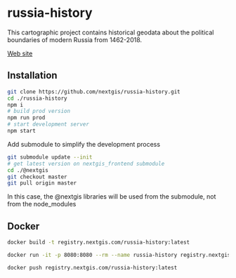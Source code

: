 # russia-history

This cartographic project contains historical geodata about the political boundaries of modern Russia from 1462-2018.

[Web site](http://map.runivers.ru)

## Installation

```bash
git clone https://github.com/nextgis/russia-history.git
cd ./russia-history
npm i
# build prod version
npm run prod
# start development server
npm start
```

Add submodule to simplify the development process

```bash
git submodule update --init
# get latest version on nextgis_frontend submodule
cd ./@nextgis
git checkout master
git pull origin master
```

In this case, the @nextgis libraries will be used from the submodule, not from the node_modules

## Docker

```bash
docker build -t registry.nextgis.com/russia-history:latest

docker run -it -p 8080:8080 --rm --name russia-history registry.nextgis.com/russia-history:latest

docker push registry.nextgis.com/russia-history:latest
```
